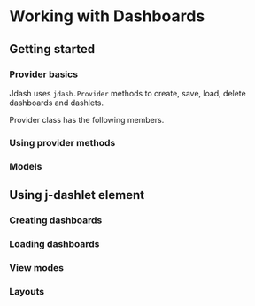 # Working with Dashboards

## Getting started

### Provider basics

Jdash uses `jdash.Provider` methods to create, save, load, delete dashboards and dashlets.

Provider class has the following members.




### Using provider methods

### Models

## Using j-dashlet element

### Creating dashboards

### Loading dashboards

### View modes

### Layouts



